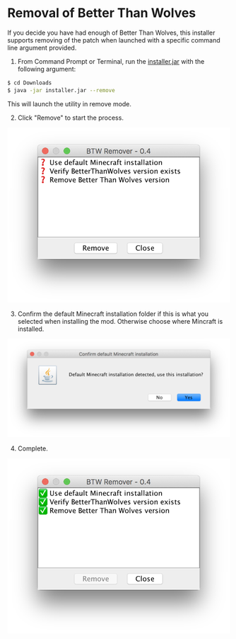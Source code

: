 # Removal of Better Than Wolves

If you decide you have had enough of Better Than Wolves, this
installer supports removing of the patch when launched with a 
specific command line argument provided.

1) From Command Prompt or Terminal, run the [installer.jar](https://github.com/rwapshott/btw-installer/blob/master/installer.jar)
with the following argument:

```bash
$ cd Downloads
$ java -jar installer.jar --remove
```

This will launch the utility in remove mode.

2) Click "Remove" to start the process.

![Start](images/patch-remove-start.png)

3) Confirm the default Minecraft installation folder if this is what
you selected when installing the mod. Otherwise choose where Mincraft
is installed.

![Default](images/select-mc-home-default.png)

4) Complete.

![Complete](images/patch-remove-complete.png)